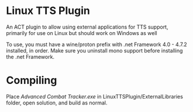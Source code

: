 # Linux TTS Plugin
An ACT plugin to allow using external applications for TTS support, primarily for use on Linux but should work on Windows as well

To use, you must have a wine/proton prefix with .net Framework 4.0 - 4.7.2 installed, in order.
Make sure you uninstall mono support before installing the .net Framework.

# Compiling
Place *Advanced Combat Tracker.exe* in LinuxTTSPlugin/ExternalLibraries folder, open solution, and build as normal.
